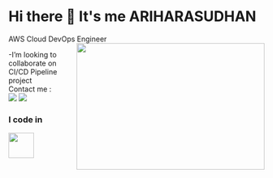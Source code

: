 # Hi there 👋 It's me ARIHARASUDHAN

AWS Cloud DevOps Engineer
<img align="right" width="370" height="250" src="https://www.groupnp.com/wp-content/uploads/sites/72/2022/07/DevOps-figure-of-8.gif">

 -I’m looking to collaborate on CI/CD Pipeline project
 <br />  Contact me : <br />
  [<img src="https://img.shields.io/badge/LinkedIn-0077B5?style=for-the-badge&logo=linkedin&logoColor=white" />](https://www.linkedin.com/in/theariharasudhan) [<img src="https://img.shields.io/badge/Gmail-D14836?style=for-the-badge&logo=gmail&logoColor=white" />](https://mail.google.com/mail/ariharasudhanr1@gmail.com)
  <br />
  ### I code in
  <img height="50" width="50" src="https://img.icons8.com/color/48/000000/python.png" />
  
